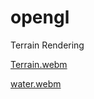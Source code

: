 # opengl
Terrain Rendering

[Terrain.webm](https://github.com/AntonMoyseychuk/opengl/assets/108875469/e85c91c9-1c98-40b2-a241-46b24d626564)

[water.webm](https://github.com/AntonMoyseychuk/opengl/assets/108875469/d49bddc5-61ea-4220-ad46-438d667cbc2c)
